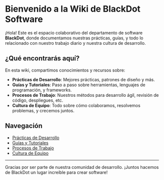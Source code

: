 # Bienvenido a la Wiki de BlackDot Software

¡Hola! Este es el espacio colaborativo del departamento de software **BlackDot**, donde documentamos nuestras prácticas, guías, y todo lo relacionado con nuestro trabajo diario y nuestra cultura de desarrollo.

## ¿Qué encontrarás aquí?

En esta wiki, compartimos conocimientos y recursos sobre:

- **Prácticas de Desarrollo**: Mejores prácticas, patrones de diseño y más.
- **Guías y Tutoriales**: Paso a paso sobre herramientas, lenguajes de programación, y frameworks.
- **Procesos de Trabajo**: Nuestros métodos para desarrollo ágil, revisión de código, despliegues, etc.
- **Cultura de Equipo**: Todo sobre cómo colaboramos, resolvemos problemas, y crecemos juntos.

## Navegación

- [Prácticas de Desarrollo](/practicas-desarrollo)
- [Guías y Tutoriales](/guias-tutoriales)
- [Procesos de Trabajo](/procesos-trabajo)
- [Cultura de Equipo](/cultura-equipo)

---

Gracias por ser parte de nuestra comunidad de desarrollo. ¡Juntos hacemos de BlackDot un lugar increíble para crear software!
